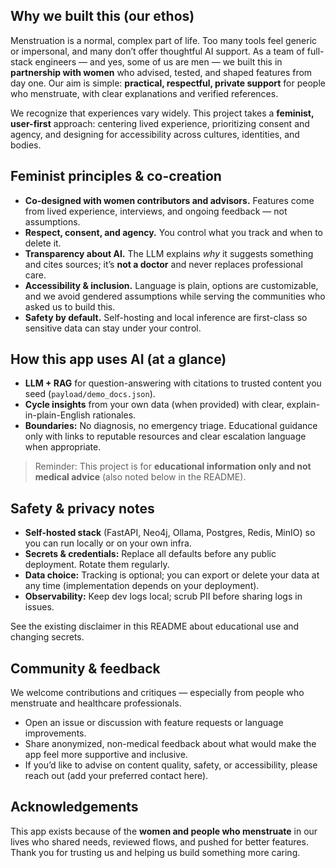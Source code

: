 ## Why we built this (our ethos)
Menstruation is a normal, complex part of life. Too many tools feel generic or impersonal, and many don’t offer thoughtful AI support. As a team of full-stack engineers — and yes, some of us are men — we built this in **partnership with women** who advised, tested, and shaped features from day one. Our aim is simple: **practical, respectful, private support** for people who menstruate, with clear explanations and verified references.

We recognize that experiences vary widely. This project takes a **feminist, user-first** approach: centering lived experience, prioritizing consent and agency, and designing for accessibility across cultures, identities, and bodies.

## Feminist principles & co-creation
- **Co-designed with women contributors and advisors.** Features come from lived experience, interviews, and ongoing feedback — not assumptions.
- **Respect, consent, and agency.** You control what you track and when to delete it.
- **Transparency about AI.** The LLM explains *why* it suggests something and cites sources; it’s **not a doctor** and never replaces professional care.
- **Accessibility & inclusion.** Language is plain, options are customizable, and we avoid gendered assumptions while serving the communities who asked us to build this.
- **Safety by default.** Self-hosting and local inference are first-class so sensitive data can stay under your control.

## How this app uses AI (at a glance)
- **LLM + RAG** for question-answering with citations to trusted content you seed (`payload/demo_docs.json`).
- **Cycle insights** from your own data (when provided) with clear, explain-in-plain-English rationales.
- **Boundaries:** No diagnosis, no emergency triage. Educational guidance only with links to reputable resources and clear escalation language when appropriate.

> Reminder: This project is for **educational information only and not medical advice** (also noted below in the README).

## Safety & privacy notes
- **Self-hosted stack** (FastAPI, Neo4j, Ollama, Postgres, Redis, MinIO) so you can run locally or on your own infra.
- **Secrets & credentials:** Replace all defaults before any public deployment. Rotate them regularly.
- **Data choice:** Tracking is optional; you can export or delete your data at any time (implementation depends on your deployment).
- **Observability:** Keep dev logs local; scrub PII before sharing logs in issues.

See the existing disclaimer in this README about educational use and changing secrets. 

## Community & feedback
We welcome contributions and critiques — especially from people who menstruate and healthcare professionals.
- Open an issue or discussion with feature requests or language improvements.
- Share anonymized, non-medical feedback about what would make the app feel more supportive and inclusive.
- If you’d like to advise on content quality, safety, or accessibility, please reach out (add your preferred contact here).

## Acknowledgements
This app exists because of the **women and people who menstruate** in our lives who shared needs, reviewed flows, and pushed for better features. Thank you for trusting us and helping us build something more caring.
